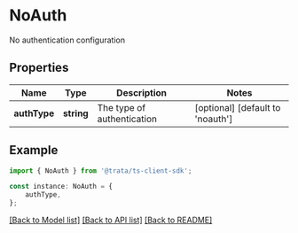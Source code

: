 # NoAuth

No authentication configuration

## Properties

Name | Type | Description | Notes
------------ | ------------- | ------------- | -------------
**authType** | **string** | The type of authentication | [optional] [default to 'noauth']

## Example

```typescript
import { NoAuth } from '@trata/ts-client-sdk';

const instance: NoAuth = {
    authType,
};
```

[[Back to Model list]](../README.md#documentation-for-models) [[Back to API list]](../README.md#documentation-for-api-endpoints) [[Back to README]](../README.md)
